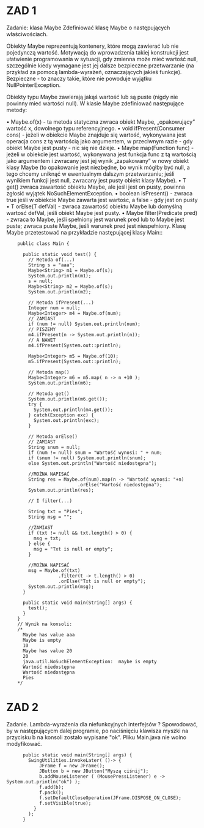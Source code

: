 # ZAD 1

Zadanie: klasa Maybe
Zdefiniować klasę Maybe o następujących właściwościach.

Obiekty Maybe reprezentują kontenery, które mogą zawierać lub nie pojedynczą wartość. Motywacją do wprowadzenia takiej konstrukcji jest ułatwienie programowania w sytuacji, gdy zmienna może mieć wartość null, szczególnie kiedy wymagane jest jej dalsze bezpieczne przetwarzanie (na przykład za pomocą lambda-wyrażeń, oznaczających jakieś funkcje). Bezpieczne - to znaczy takie, które nie powoduje wyjątku NullPointerException.

Obiekty typu Maybe zawierają jakąś wartość lub są puste (nigdy nie powinny mieć wartości null).
W klasie Maybe zdefiniować następujące metody:

•	Maybe.of(x) - ta metoda statyczna zwraca obiekt Maybe, „opakowujący” wartość x, dowolnego typu referencyjnego.
•	void ifPresent(Consumer cons)  - jeżeli w obiekcie Maybe znajduje się wartość, wykonywana jest operacja cons z tą wartością jako argumentem, w przeciwnym razie - gdy obiekt Maybe jest pusty - nic się nie dzieje.
•	Maybe map(Function func) -  jeżeli w obiekcie  jest wartość, wykonywana jest funkcja func z tą wartością jako argumentem i zwracany jest jej wynik „zapakowany” w nowy obiekt klasy Maybe (to opakowanie jest niezbędne, bo wynik mógłby być null, a tego chcemy uniknąć w ewentualnym dalszym przetwarzaniu; jeśli wynikiem funkcji jest null, zwracany jest pusty obiekt klasy Maybe).
•	T get() zwraca zawartość obiektu Maybe, ale jeśli jest on pusty, powinna zgłosić wyjątek NoSuchElementException.
•	boolean isPresent() - zwraca true jeśli w obiekcie Maybe zawarta jest wartośc, a false - gdy jest on pusty
•	T orElse(T defVal) - zwraca zawartość obiektu Maybe lub domyślną wartosć defVal, jeśli obiekt Maybe jest pusty.
•	Maybe filter(Predicate pred)  - zwraca  to Maybe, jeśli spełniony jest warunek pred lub to Maybe jest puste; zwraca puste Maybe, jeśli warunek pred jest niespełniony.
Klasę Maybe przetestować na przykładzie następującej  klasy Main::


        public class Main {

          public static void test() {
            // Metoda of(...)
            String s = "aaa";    
            Maybe<String> m1 = Maybe.of(s);
            System.out.println(m1);
            s = null;
            Maybe<String> m2 = Maybe.of(s);
            System.out.println(m2);

            // Metoda ifPresent(...)
            Integer num = null;
            Maybe<Integer> m4 = Maybe.of(num);
            // ZAMIAST
            if (num != null) System.out.println(num);
            // PISZEMY
            m4.ifPresent(n -> System.out.println(n));
            // A NAWET
            m4.ifPresent(System.out::println);

            Maybe<Integer> m5 = Maybe.of(10);
            m5.ifPresent(System.out::println);

            // Metoda map()
            Maybe<Integer> m6 = m5.map( n -> n +10 ); 
            System.out.println(m6);

            // Metoda get()
            System.out.println(m6.get());
            try {
              System.out.println(m4.get());
            } catch(Exception exc) {
              System.out.println(exc);
            }

            // Metoda orElse()
            // ZAMIAST
            String snum = null;
            if (num != null) snum = "Wartość wynosi: " + num;
            if (snum != null) System.out.println(snum);
            else System.out.println("Wartość niedostępna");

            //MOŻNA NAPISAĆ
            String res = Maybe.of(num).map(n -> "Wartość wynosi: "+n)
                              .orElse("Wartość niedostępna");
            System.out.println(res);

            // I filter(...)

            String txt = "Pies";
            String msg = "";

            //ZAMIAST
            if (txt != null && txt.length() > 0) {
              msg = txt;
            } else {
              msg = "Txt is null or empty";
            }

            //MOŻNA NAPISAĆ
            msg = Maybe.of(txt)
                       .filter(t -> t.length() > 0)
                       .orElse("Txt is null or empty"); 
            System.out.println(msg);
          }

          public static void main(String[] args) {
            test();
          }
        }
        // Wynik na konsoli:
        /*    
          Maybe has value aaa
          Maybe is empty
          10
          Maybe has value 20
          20
          java.util.NoSuchElementException:  maybe is empty
          Wartość niedostępna
          Wartość niedostępna
          Pies
        */


# ZAD 2

Zadanie. Lambda-wyrażenia dla niefunkcyjnych interfejsów ?
Spowodować, by w następującycm dalej programie,  po naciśnięciu klawisza myszki na przycisku b
na konsoli zostało wypisane "ok". Pliku Main.java nie wolno modyfikować.


          public static void main(String[] args) {
            SwingUtilities.invokeLater( ()-> {
                JFrame f = new JFrame();
                JButton b = new JButton("Myszą ciśnij");
                b.addMouseListener ( (MousePressListener) e -> System.out.println("ok") );
                f.add(b);
                f.pack();
                f.setDefaultCloseOperation(JFrame.DISPOSE_ON_CLOSE);
                f.setVisible(true);
              }
            );
          }
